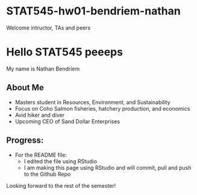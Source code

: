 # STAT545-hw01-bendriem-nathan

Welcome intructor, TAs and peers


# Hello STAT545 peeeps
My name is Nathan Bendriem
## About Me
- Masters student in Resources, Environment, and Sustainability
- Focus on Coho Salmon fisheries, hatchery production, and economics
- Avid hiker and diver
- Upcoming CEO of Sand Dollar Enterprises


## Progress:

- For the README file:
    + I edited the file using RStudio
    + I am making this page using RStudio and will commit, pull and push to the Github Repo
  
Looking forward to the rest of the semester!